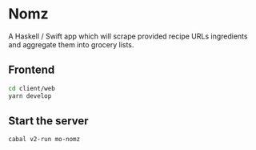 # Nomz

A Haskell / Swift app which will scrape provided recipe URLs ingredients and aggregate them into grocery lists.

## Frontend

```bash
cd client/web
yarn develop
```

## Start the server

```bash
cabal v2-run mo-nomz
```
